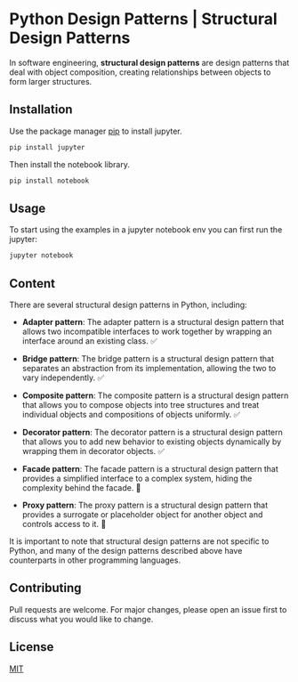 # Python Design Patterns | Structural Design Patterns

In software engineering, **structural design patterns** are design patterns that deal with object composition, creating relationships between objects to form larger structures.

## Installation

Use the package manager [pip](https://pip.pypa.io/en/stable/) to install jupyter.

```bash
pip install jupyter
```

Then install the notebook library.

```bash
pip install notebook
```

## Usage

To start using the examples in a jupyter notebook env you can first run the jupyter:

```bash
jupyter notebook
```


## Content

There are several structural design patterns in Python, including:

+ **Adapter pattern**: The adapter pattern is a structural design pattern that allows two incompatible interfaces to work together by wrapping an interface around an existing class. ✅

+ **Bridge pattern**: The bridge pattern is a structural design pattern that separates an abstraction from its implementation, allowing the two to vary independently. ✅

+ **Composite pattern**: The composite pattern is a structural design pattern that allows you to compose objects into tree structures and treat individual objects and compositions of objects uniformly. ✅

+ **Decorator pattern**: The decorator pattern is a structural design pattern that allows you to add new behavior to existing objects dynamically by wrapping them in decorator objects. ✅

+ **Facade pattern**: The facade pattern is a structural design pattern that provides a simplified interface to a complex system, hiding the complexity behind the facade. 🚧

+ **Proxy pattern**: The proxy pattern is a structural design pattern that provides a surrogate or placeholder object for another object and controls access to it. 🚧

It is important to note that structural design patterns are not specific to Python, and many of the design patterns described above have counterparts in other programming languages.

## Contributing

Pull requests are welcome. For major changes, please open an issue first
to discuss what you would like to change.

## License

[MIT](https://choosealicense.com/licenses/mit/)